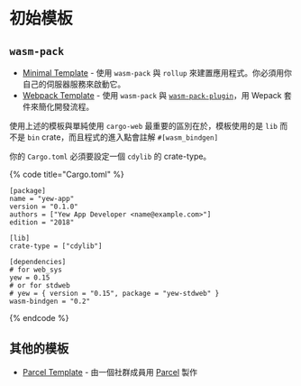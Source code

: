 # 初始模板

## `wasm-pack`

* [Minimal Template](https://github.com/yewstack/yew-wasm-pack-minimal) - 使用 `wasm-pack` 與 `rollup` 來建置應用程式。你必須用你自己的伺服器服務來啟動它。 
* [Webpack Template](https://github.com/yewstack/yew-wasm-pack-template) - 使用 `wasm-pack` 與 [`wasm-pack-plugin`](https://github.com/wasm-tool/wasm-pack-plugin)，用 Wepack 套件來簡化開發流程。 

使用上述的模板與單純使用 `cargo-web` 最重要的區別在於，模板使用的是 `lib` 而不是 `bin` crate，而且程式的進入點會註解 `#[wasm_bindgen]`

你的 `Cargo.toml` 必須要設定一個 `cdylib` 的 crate-type。

{% code title="Cargo.toml" %}
```text
[package]
name = "yew-app"
version = "0.1.0"
authors = ["Yew App Developer <name@example.com>"]
edition = "2018"

[lib]
crate-type = ["cdylib"]

[dependencies]
# for web_sys
yew = 0.15
# or for stdweb
# yew = { version = "0.15", package = "yew-stdweb" }
wasm-bindgen = "0.2"
```
{% endcode %}

## 其他的模板

* [Parcel Template](https://github.com/spielrs/yew-parcel-template) - 由一個社群成員用 [Parcel](https://parceljs.org/) 製作

